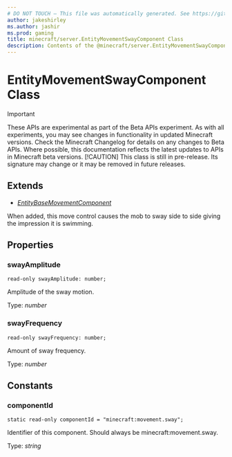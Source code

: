 ```yaml
---
# DO NOT TOUCH — This file was automatically generated. See https://github.com/mojang/minecraftapidocsgenerator to modify descriptions, examples, etc.
author: jakeshirley
ms.author: jashir
ms.prod: gaming
title: minecraft/server.EntityMovementSwayComponent Class
description: Contents of the @minecraft/server.EntityMovementSwayComponent class.
---
```

# EntityMovementSwayComponent Class
>[!IMPORTANT]
>These APIs are experimental as part of the Beta APIs experiment. As with all experiments, you may see changes in functionality in updated Minecraft versions. Check the Minecraft Changelog for details on any changes to Beta APIs. Where possible, this documentation reflects the latest updates to APIs in Minecraft beta versions.
> [!CAUTION]
> This class is still in pre-release.  Its signature may change or it may be removed in future releases.

## Extends
- [*EntityBaseMovementComponent*](EntityBaseMovementComponent.md)

When added, this move control causes the mob to sway side to side giving the impression it is swimming.

## Properties

### **swayAmplitude**
`read-only swayAmplitude: number;`

Amplitude of the sway motion.

Type: *number*

### **swayFrequency**
`read-only swayFrequency: number;`

Amount of sway frequency.

Type: *number*

## Constants

### **componentId**
`static read-only componentId = "minecraft:movement.sway";`

Identifier of this component. Should always be minecraft:movement.sway.

Type: *string*
